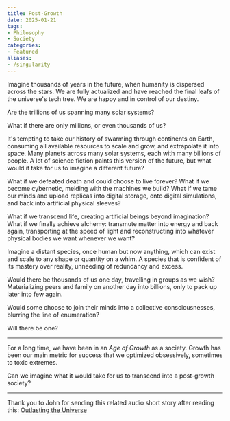 ```yaml
---
title: Post-Growth
date: 2025-01-21
tags:
- Philosophy
- Society
categories:
- Featured
aliases:
- /singularity
---
```

Imagine thousands of years in the future, when humanity is dispersed across the stars. We are fully actualized and have reached the final leafs of the universe's tech tree. We are happy and in control of our destiny.

Are the trillions of us spanning many solar systems?

What if there are only millions, or even thousands of us?

It's tempting to take our history of swarming through continents on Earth, consuming all available resources to scale and grow, and extrapolate it into space. Many planets across many solar systems, each with many billions of people. A lot of science fiction paints this version of the future, but what would it take for us to imagine a different future?

What if we defeated death and could choose to live forever? What if we become cybernetic, melding with the machines we build? What if we tame our minds and upload replicas into digital storage, onto digital simulations, and back into artificial physical sleeves?

What if we transcend life, creating artificial beings beyond imagination? What if we finally achieve alchemy: transmute matter into energy and back again, transporting at the speed of light and reconstructing into whatever physical bodies we want whenever we want?

Imagine a distant species, once human but now anything, which can exist and scale to any shape or quantity on a whim. A species that is confident of its mastery over reality, unneeding of redundancy and excess.

Would there be thousands of us one day, travelling in groups as we wish? Materializing peers and family on another day into billions, only to pack up later into few again.

Would some choose to join their minds into a collective consciousnesses, blurring the line of enumeration?

Will there be one?

---

For a long time, we have been in an _Age of Growth_ as a society. Growth has been our main metric for success that we optimized obsessively, sometimes to toxic extremes.

Can we imagine what it would take for us to transcend into a post-growth society?

---

Thank you to John for sending this related audio short story after reading this: [Outlasting the Universe](https://www.youtube.com/watch?v=5UxUS6bPiT8)
